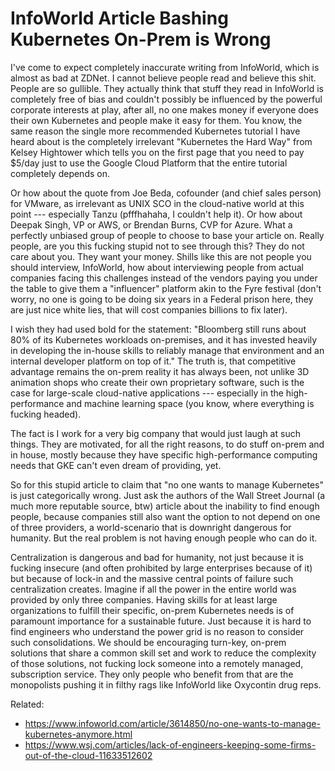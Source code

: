 # InfoWorld Article Bashing Kubernetes On-Prem is Wrong

I've come to expect completely inaccurate writing from InfoWorld, which
is almost as bad at ZDNet. I cannot believe people read and believe this
shit. People are so gullible. They actually think that stuff they read in
InfoWorld is completely free of bias and couldn't possibly be influenced
by the powerful corporate interests at play, after all, no one makes
money if everyone does their own Kubernetes and people make it easy for
them. You know, the same reason the single more recommended Kubernetes
tutorial I have heard about is the completely irrelevant "Kubernetes the
Hard Way" from Kelsey Hightower which tells you on the first page that
you need to pay \$5/day just to use the Google Cloud Platform that the
entire tutorial completely depends on.

Or how about the quote from Joe Beda, cofounder (and chief sales person)
for VMware, as irrelevant as UNIX SCO in the cloud-native world at this
point --- especially Tanzu (pfffhahaha, I couldn't help it). Or how
about Deepak Singh, VP or AWS, or Brendan Burns, CVP for Azure. What a
perfectly unbiased group of people to choose to base your article on.
Really people, are you this fucking stupid not to see through this? They
do not care about you. They want your money. Shills like this are not
people you should interview, InfoWorld, how about interviewing people
from actual companies facing this challenges instead of the vendors
paying you under the table to give them a "influencer" platform akin to
the Fyre festival (don't worry, no one is going to be doing six years in
a Federal prison here, they are just nice white lies, that will cost
companies billions to fix later).

I wish they had used bold for the statement: "Bloomberg still runs about
80% of its Kubernetes workloads on-premises, and it has invested heavily
in developing the in-house skills to reliably manage that environment
and an internal developer platform on top of it." The truth is, that
competitive advantage remains the on-prem reality it has always been,
not unlike 3D animation shops who create their own proprietary software,
such is the case for large-scale cloud-native applications ---
especially in the high-performance and machine learning space (you know,
where everything is fucking headed).

The fact is I work for a very big company that would just laugh at such
things. They are motivated, for all the right reasons, to do stuff
on-prem and in house, mostly because they have specific high-performance
computing needs that GKE can't even dream of providing, yet.

So for this stupid article to claim that "no one wants to manage
Kubernetes" is just categorically wrong. Just ask the authors of the
Wall Street Journal (a much more reputable source, btw) article about
the inability to find enough people, because companies still also want
the option to not depend on one of three providers, a world-scenario
that is downright dangerous for humanity. But the real problem is
not having enough people who can do it. 

Centralization is dangerous and bad for humanity, not just because it is
fucking insecure (and often prohibited by large enterprises because of
it) but because of lock-in and the massive central points of failure
such centralization creates. Imagine if all the power in the entire
world was provided by only three companies. Having skills for at least
large organizations to fulfill their specific, on-prem Kubernetes needs
is of paramount importance for a sustainable future. Just because it is
hard to find engineers who understand the power grid is no reason to
consider such consolidations. We should be encouraging turn-key, on-prem
solutions that share a common skill set and work to reduce the
complexity of those solutions, not fucking lock someone into a remotely
managed, subscription service. They only people who benefit from that
are the monopolists pushing it in filthy rags like InfoWorld like
Oxycontin drug reps.

Related:

* <https://www.infoworld.com/article/3614850/no-one-wants-to-manage-kubernetes-anymore.html>
* <https://www.wsj.com/articles/lack-of-engineers-keeping-some-firms-out-of-the-cloud-11633512602>
